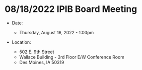 # 08/18/2022 IPIB Board Meeting

- Date: 
    - Thursday, August 18, 2022 - 1:00pm

- Location: 
    - 502 E. 9th Street
    - Wallace Building - 3rd Floor E/W Conference Room
    - Des Moines, IA 50319
